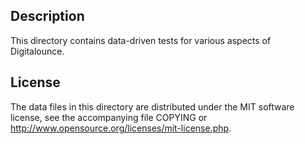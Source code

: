 Description
------------

This directory contains data-driven tests for various aspects of Digitalounce.

License
--------

The data files in this directory are distributed under the MIT software
license, see the accompanying file COPYING or
http://www.opensource.org/licenses/mit-license.php.

